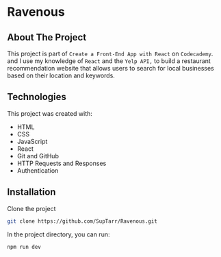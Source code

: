 # Ravenous

## About The Project

This project is part of `Create a Front-End App with React` on `Codecademy`. and I use my knowledge of `React` and the `Yelp API,` to build a restaurant recommendation website that allows users to search for local businesses based on their location and keywords.

## Technologies

This project was created with:

- HTML
- CSS
- JavaScript
- React
- Git and GitHub
- HTTP Requests and Responses
- Authentication

## Installation

Clone the project

```sh
git clone https://github.com/SupTarr/Ravenous.git
```

In the project directory, you can run:

```sh
npm run dev
```
